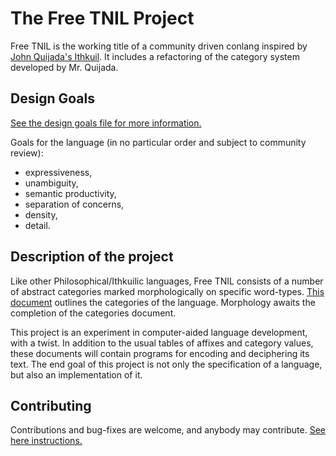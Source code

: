 # The Free TNIL Project
Free TNIL is the working title of a community driven conlang inspired by [John Quijada's Ithkuil](http://ithkuil.net).
It includes a refactoring of the category system developed by Mr. Quijada.

## Design Goals
[See the design goals file for more information.](./design-goals.md)

Goals for the language (in no particular order and subject to community review):
- expressiveness,
- unambiguity,
- semantic productivity,
- separation of concerns,
- density,
- detail.

## Description of the project
Like other Philosophical/Ithkuilic languages, Free TNIL consists of a number of abstract categories marked morphologically on specific word-types.
[This document](./docs/md/categories.md) outlines the categories of the language.
Morphology awaits the completion of the categories document.

This project is an experiment in computer-aided language development, with a twist.
In addition to the usual tables of affixes and category values, these documents will contain programs for encoding and deciphering its text.
The end goal of this project is not only the specification of a language, but also an implementation of it.

## Contributing
Contributions and bug-fixes are welcome, and anybody may contribute.
[See here instructions.](./contribute.md)

